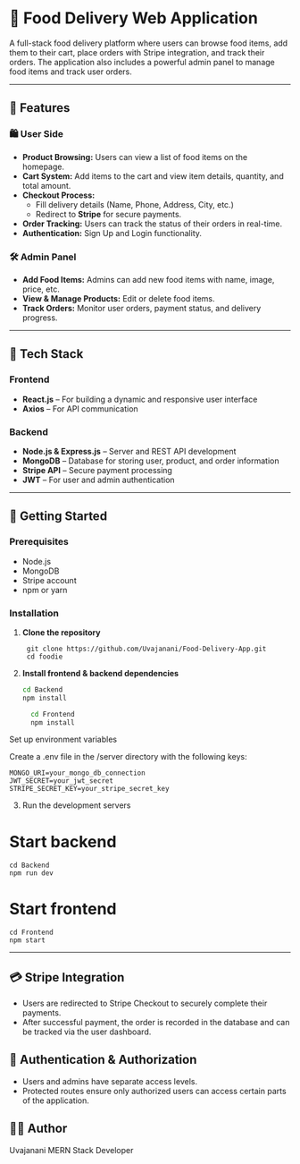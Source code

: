 # 🍔 Food Delivery Web Application

A full-stack food delivery platform where users can browse food items, add them to their cart, place orders with Stripe integration, and track their orders. The application also includes a powerful admin panel to manage food items and track user orders.

---

## 📌 Features

### 🛍️ User Side
- **Product Browsing:** Users can view a list of food items on the homepage.
- **Cart System:** Add items to the cart and view item details, quantity, and total amount.
- **Checkout Process:**
  - Fill delivery details (Name, Phone, Address, City, etc.)
  - Redirect to **Stripe** for secure payments.
- **Order Tracking:** Users can track the status of their orders in real-time.
- **Authentication:** Sign Up and Login functionality.

### 🛠️ Admin Panel
- **Add Food Items:** Admins can add new food items with name, image, price, etc.
- **View & Manage Products:** Edit or delete food items.
- **Track Orders:** Monitor user orders, payment status, and delivery progress.

---

## 🧰 Tech Stack

### Frontend
- **React.js** – For building a dynamic and responsive user interface
- **Axios** – For API communication

### Backend
- **Node.js & Express.js** – Server and REST API development
- **MongoDB** – Database for storing user, product, and order information
- **Stripe API** – Secure payment processing
- **JWT** – For user and admin authentication

---


## 🚀 Getting Started

### Prerequisites
- Node.js
- MongoDB
- Stripe account
- npm or yarn

### Installation

1. **Clone the repository**


        git clone https://github.com/Uvajanani/Food-Delivery-App.git
        cd foodie


2. **Install frontend & backend dependencies**
      ```bash
      cd Backend
      npm install

        cd Frontend
        npm install

Set up environment variables

Create a .env file in the /server directory with the following keys:

    MONGO_URI=your_mongo_db_connection
    JWT_SECRET=your_jwt_secret
    STRIPE_SECRET_KEY=your_stripe_secret_key


3. Run the development servers

# Start backend
    cd Backend
    npm run dev

# Start frontend
    cd Frontend
    npm start

---

## 💳 Stripe Integration
 - Users are redirected to Stripe Checkout to securely complete their payments.
 - After successful payment, the order is recorded in the database and can be tracked via the user dashboard.

## 🔐 Authentication & Authorization
- Users and admins have separate access levels.
- Protected routes ensure only authorized users can access certain parts of the application.

## 🧑‍💻 Author

Uvajanani
MERN Stack Developer
